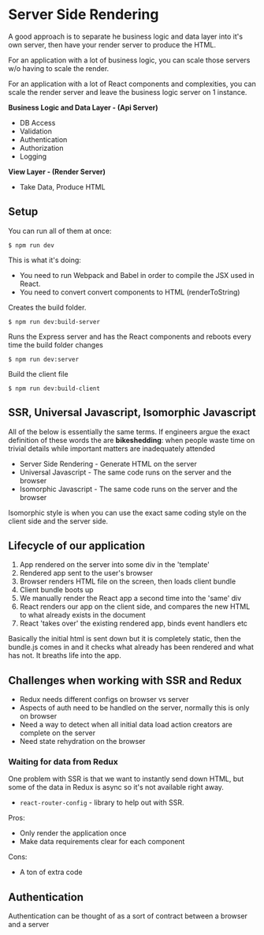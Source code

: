 # Server Side Rendering

A good approach is to separate he business logic and data layer into it's own server, then have your render server to produce the HTML.

For an application with a lot of business logic, you can scale those servers w/o having to scale the render.

For an application with a lot of React components and complexities, you can scale the render server and leave the business logic server on 1 instance.

**Business Logic and Data Layer - (Api Server)**

* DB Access
* Validation
* Authentication
* Authorization
* Logging

**View Layer - (Render Server)**

* Take Data, Produce HTML

## Setup

You can run all of them at once:

```
$ npm run dev

```

This is what it's doing:

* You need to run Webpack and Babel in order to compile the JSX used in React.
* You need to convert convert components to HTML (renderToString)

Creates the build folder.

```
$ npm run dev:build-server

```
Runs the Express server and has the React components and reboots every time the  build folder changes

```
$ npm run dev:server

```

Build the client file

```
$ npm run dev:build-client

```

## SSR, Universal Javascript, Isomorphic Javascript

All of the below is essentially the same terms. If engineers argue the exact definition of these words the are **bikeshedding**: when people waste time on trivial details  while important matters are inadequately attended

* Server Side Rendering - Generate HTML on the server
* Universal Javascript - The same code runs on the server and the browser
* Isomorphic Javascript - The same code runs on the server and the browser

Isomorphic style is when you can use the exact same coding style on the client side and the server side.


## Lifecycle of our application

1. App rendered on the server into some div in the 'template'
2. Rendered app sent to the user's browser
3. Browser renders HTML file on the screen, then loads client bundle
4. Client bundle boots up
5. We manually render the React app a second time into the 'same' div
6. React renders our app on the client side, and compares the new HTML to what already exists in the document
7. React 'takes over' the existing rendered app, binds event handlers etc


Basically the initial html is sent down but it is completely static, then the bundle.js comes in and it checks what already has been rendered and what has not. It breaths life into the app.

## Challenges when working with SSR and Redux

* Redux needs different configs on browser vs server
* Aspects of auth need to be handled on the server, normally this is only on browser
* Need a way to detect when all initial data load action creators are complete on the server
* Need state rehydration on the browser


### Waiting for data from Redux

One problem with SSR is that we want to instantly send down HTML, but some of the data in Redux is async so it's not available right away.

* `react-router-config` - library to help out with SSR.

Pros:

* Only render the application once
* Make data requirements clear for each component

Cons:

* A ton of extra code

## Authentication

Authentication can be thought of as a sort of contract between a browser and a server

